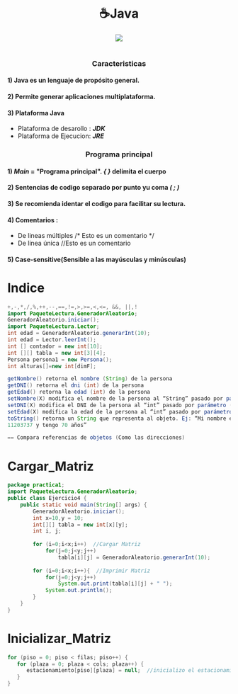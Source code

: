 <h1 align="center">☕Java </h1>
<div align="center">
<img src="https://media.giphy.com/media/eMm0dTIwACfRVeZTly/giphy.gif?cid=ecf05e47do6ipo17lhxb28y01yb2rqxyumdqzzodwqaz6und&rid=giphy.gif&ct=g"/>
 </div>
<br>

<h3 align="center">Caracteristicas </h3>

#### 1)  Java es un lenguaje de propósito general.
#### 2) Permite generar aplicaciones multiplataforma.
#### 3) Plataforma Java
- Plataforma de desarollo : ***JDK***
- Plataforma de Ejecucion: ***JRE***

<h3 align="center">Programa principal </h3>

#### 1) ***Main*** = "Programa principal". ***{ }*** delimita el cuerpo
#### 2) Sentencias de codigo separado por punto yu coma ***( ; )***
#### 3) Se recomienda identar el codigo para facilitar su lectura.
#### 4) Comentarios :
- De lineas múltiples /* Esto es un comentario */
- De linea única //Esto es un comentario
#### 5) Case-sensitive(Sensible a las mayúsculas y minúsculas)

Indice
=================

```Java
+,-,*,/,%,++,--,==,!=,>,>=,<,<=, &&, ||,!
import PaqueteLectura.GeneradorAleatorio;
GeneradorAleatorio.iniciar();
import PaqueteLectura.Lector;
int edad = GeneradorAleatorio.generarInt(10);
int edad = Lector.leerInt();
int [] contador = new int[10];
int [][] tabla = new int[3][4];
Persona persona1 = new Persona();
int alturas[]=new int[dimF];

getNombre() retorna el nombre (String) de la persona
getDNI() retorna el dni (int) de la persona
getEdad() retorna la edad (int) de la persona
setNombre(X) modifica el nombre de la persona al “String” pasado por parámetro (X)
setDNI(X) modifica el DNI de la persona al “int” pasado por parámetro (X)
setEdad(X) modifica la edad de la persona al “int” pasado por parámetro (X)
toString() retorna un String que representa al objeto. Ej: “Mi nombre es Mauro, mi DNI es 
11203737 y tengo 70 años” 

== Compara referencias de objetos (Como las direcciones)
```


Cargar_Matriz
=============

```Java
package practica1;
import PaqueteLectura.GeneradorAleatorio;
public class Ejercicio4 {
    public static void main(String[] args) {
        GeneradorAleatorio.iniciar();
        int x=10,y = 10;
        int[][] tabla = new int[x][y];
        int i, j;
	
        for (i=0;i<x;i++)  //Cargar Matriz
            for(j=0;j<y;j++)
                tabla[i][j] = GeneradorAleatorio.generarInt(10);    
        
        for (i=0;i<x;i++){  //Imprimir Matriz
            for(j=0;j<y;j++)
                System.out.print(tabla[i][j] + " ");
            System.out.println();
        }
    }
}
```

Inicializar_Matriz
==================
```Java
for (piso = 0; piso < filas; piso++) {
   for (plaza = 0; plaza < cols; plaza++) {
      estacionamiento[piso][plaza] = null;  //inicializo el estacionamiento vacio
   }
}
```

